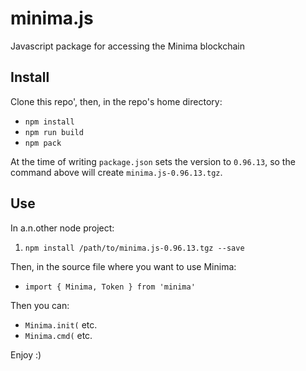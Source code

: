 # minima.js

Javascript package for accessing the Minima blockchain

## Install

Clone this repo', then, in the repo's home directory:

+ `npm install`
+ `npm run build`
+ `npm pack`

At the time of writing `package.json` sets the version to `0.96.13`, so the command above will create `minima.js-0.96.13.tgz`.

## Use

In a.n.other node project:

1. `npm install /path/to/minima.js-0.96.13.tgz --save`

Then, in the source file where you want to use Minima:

+ `import { Minima, Token } from 'minima'`

Then you can:

+ `Minima.init(` etc.
+ `Minima.cmd(` etc.

Enjoy :)
